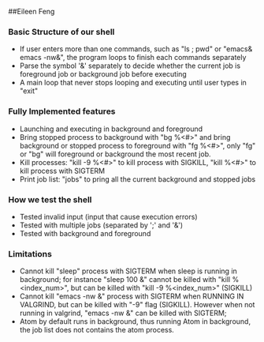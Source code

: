 ##Eileen Feng

### Basic Structure of our shell
 - If user enters more than one commands, such as "ls ; pwd" or "emacs& emacs -nw&", the program loops to finish each commands separately
 - Parse the symbol '&' separately to decide whether the current job is foreground job or background job before executing
 - A main loop that never stops looping and executing until user types in "exit"

### Fully Implemented features
 - Launching and executing in background and foreground
 - Bring stopped process to background with "bg %<#>" and bring background or stopped process to foreground with "fg %<#>", only "fg" or "bg" will foreground or background the most recent job.
 - Kill processes: "kill -9 %<#>" to kill process with SIGKILL, "kill %<#>" to kill process with SIGTERM
 - Print job list: "jobs" to pring all the current background and stopped jobs

### How we test the shell
- Tested invalid input (input that cause execution errors)
- Tested with multiple jobs (separated by ';' and '&')
- Tested with background and foreground

### Limitations
- Cannot kill "sleep" process with SIGTERM when sleep is running in background; for instance "sleep 100 &" cannot be killed with "kill %<index_num>", but can be killed with "kill -9 %<index_num>" (SIGKILL)
- Cannot kill "emacs -nw &" process with SIGTERM when RUNNING IN VALGRIND, but can be killed with "-9" flag (SIGKILL). However when not running in valgrind, "emacs -nw &" can be killed with SIGTERM;
- Atom by default runs in background, thus running Atom in background, the job list does not contains the atom process. 
